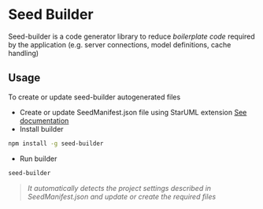 # Seed Builder

Seed-builder is a code generator library to reduce *boilerplate code* required by the application (e.g. server connections, model definitions, cache handling) 

## Usage

To create or update seed-builder autogenerated files

-   Create or update SeedManifest.json file using StarUML extension [See documentation](https://github.com/erick-rivas/seed-staruml/blob/master/README.md)
-   Install builder
```bash
npm install -g seed-builder
``` 
-   Run builder
```bash
seed-builder
``` 
>   *It automatically detects the project settings described in SeedManifest.json and update or create the required files*